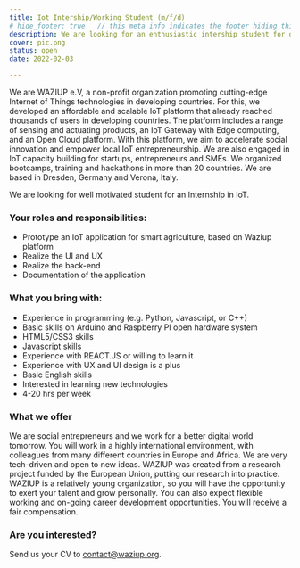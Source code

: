 ```yaml
---
title: Iot Intership/Working Student (m/f/d)
# hide_footer: true   // this meta info indicates the footer hiding thing.
description: We are looking for an enthusiastic intership student for our IoT Projects!
cover: pic.png
status: open
date: 2022-02-03

---
```


We are WAZIUP e.V, a non-profit organization promoting cutting-edge Internet of Things technologies in developing countries. For this, we developed an affordable and scalable IoT platform that already reached thousands of users in developing countries. The platform includes a range of sensing and actuating products, an IoT Gateway with Edge computing, and an Open Cloud platform. With this platform, we aim to accelerate social innovation and empower local IoT entrepreneurship. We are also engaged in IoT capacity building for startups, entrepreneurs and SMEs. We organized bootcamps, training and hackathons in more than 20 countries. We are based in Dresden, Germany and Verona, Italy.

We are looking for well motivated student for an Internship in IoT.

### Your roles and responsibilities: 
- Prototype an IoT application for smart agriculture, based on Waziup platform
- Realize the UI and UX
- Realize the back-end
- Documentation of the application

### What you bring with: 
- Experience in programming (e.g. Python, Javascript, or C++)
- Basic skills on Arduino and Raspberry PI open hardware system
- HTML5/CSS3 skills
- Javascript skills
- Experience with REACT.JS or willing to learn it
- Experience with UX and UI design is a plus
- Basic English skills
- Interested in learning new technologies
- 4-20 hrs per week

### What we offer 
We are social entrepreneurs and we work for a better digital world tomorrow. You will work in a highly international environment, with colleagues from many different countries in Europe and Africa. We are very tech-driven and open to new ideas. WAZIUP was created from a research project funded by the European Union, putting our research into practice. WAZIUP is a relatively young organization, so you will have the opportunity to exert your talent and grow personally. You can also expect flexible working and on-going career development opportunities. You will receive a fair compensation.

### Are you interested? 
Send us your CV to contact@waziup.org.

